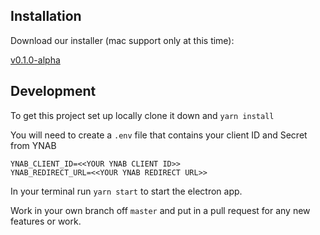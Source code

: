 ## Installation

Download our installer (mac support only at this time):

[v0.1.0-alpha](https://github.com/kevin-wynn/menubar-for-ynab/releases/download/v0.1.0-alpha/Menubar.for.YNAB-0.1.0.dmg)

## Development

To get this project set up locally clone it down and `yarn install`

You will need to create a `.env` file that contains your client ID and Secret from YNAB

```
YNAB_CLIENT_ID=<<YOUR YNAB CLIENT ID>>
YNAB_REDIRECT_URL=<<YOUR YNAB REDIRECT URL>>
```

In your terminal run `yarn start` to start the electron app.

Work in your own branch off `master` and put in a pull request for any new features or work.